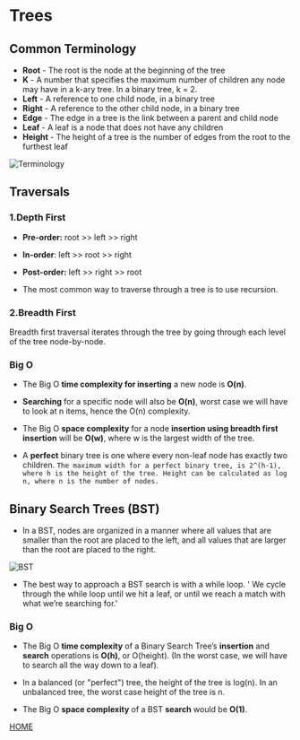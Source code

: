# **Trees**

## **Common Terminology**

- **Root** - The root is the node at the beginning of the tree
- **K** - A number that specifies the maximum number of children any node may have in a k-ary tree. In a binary tree, k = 2.
- **Left** - A reference to one child node, in a binary tree
- **Right** - A reference to the other child node, in a binary tree
- **Edge** - The edge in a tree is the link between a parent and child node
- **Leaf** - A leaf is a node that does not have any children
- **Height** - The height of a tree is the number of edges from the root to the furthest leaf

![Terminology](https://codefellows.github.io/common_curriculum/data_structures_and_algorithms/Code_401/class-15/resources/images/BinaryTree1.PNG)

## **Traversals**

### **1.Depth First**

- **Pre-order:** root >> left >> right
- **In-order**: left >> root >> right
- **Post-order:** left >> right >> root

- The most common way to traverse through a tree is to use recursion.

### **2.Breadth First**

Breadth first traversal iterates through the tree by going through each level of the tree node-by-node.

### **Big O**

- The Big O **time complexity for inserting** a new node is **O(n)**.
- **Searching** for a specific node will also be **O(n)**, worst case we will have to look at n items, hence the O(n) complexity.

- The Big O **space complexity** for a node **insertion using breadth first insertion** will be **O(w)**, where w is the largest width of the tree.

- A **perfect** binary tree is one where every non-leaf node has exactly two children. `The maximum width for a perfect binary tree, is 2^(h-1), where h is the height of the tree. Height can be calculated as log n, where n is the number of nodes.`

## **Binary Search Trees (BST)**

- In a BST, nodes are organized in a manner where all values that are smaller than the root are placed to the left, and all values that are larger than the root are placed to the right.

![BST](https://codefellows.github.io/common_curriculum/data_structures_and_algorithms/Code_401/class-15/resources/images/BST2.PNG)

- The best way to approach a BST search is with a while loop. ' We cycle through the while loop until we hit a leaf, or until we reach a match with what we’re searching for.'

### **Big O**

- The Big O **time complexity** of a Binary Search Tree’s **insertion** and **search** operations is **O(h)**, or O(height).
(In the worst case, we will have to search all the way down to a leaf).

- In a balanced (or "perfect") tree, the height of the tree is log(n). In an unbalanced tree, the worst case height of the tree is n.

- The Big O **space complexity** of a BST **search** would be **O(1)**.

[HOME](https://malkhaleel88.github.io/reading-notes)
